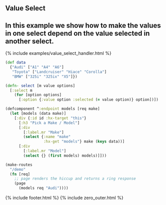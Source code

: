 ## Value Select

In this example we show how to make the values in one select depend on the value selected in another select.
---
{% include examples/value_select_handler.html %}

```clojure
(def data
  {"Audi" ["A1" "A4" "A6"]
   "Toyota" ["Landcruiser" "Hiace" "Corolla"]
   "BMW" ["325i" "325ix" "X5"]})

(defn- select [m value options]
  [:select m
    (for [option options]
      [:option {:value option :selected (= value option)} option])])

(defcomponent ^:endpoint models [req make]
  (let [models (data make)]
    [:div {:id id :hx-target "this"}
      [:h3 "Pick a Make / Model"]
      [:div
        [:label.mr "Make"]
        (select {:name "make"
                 :hx-get "models"} make (keys data))]
      [:div
        [:label.mr "Model"]
        (select {} (first models) models)]]))

(make-routes
  "/demo"
  (fn [req]
    ;; page renders the hiccup and returns a ring response
    (page
      (models req "Audi"))))
```

{% include footer.html %}
{% include zero_outer.html %}